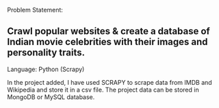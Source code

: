 Problem Statement: 
## Crawl popular websites & create a database of Indian movie celebrities with their images and personality traits.

Language: Python (Scrapy)

In the project added, I have used SCRAPY to scrape data from IMDB and Wikipedia and store it in a csv file.
The project data can be stored in MongoDB or MySQL database.
